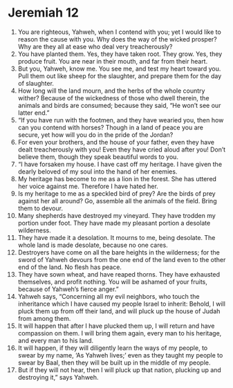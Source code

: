﻿
# Jeremiah 12
1. You are righteous, Yahweh, when I contend with you; yet I would like to reason the cause with you. Why does the way of the wicked prosper? Why are they all at ease who deal very treacherously? 
2. You have planted them. Yes, they have taken root. They grow. Yes, they produce fruit. You are near in their mouth, and far from their heart. 
3. But you, Yahweh, know me. You see me, and test my heart toward you. Pull them out like sheep for the slaughter, and prepare them for the day of slaughter. 
4. How long will the land mourn, and the herbs of the whole country wither? Because of the wickedness of those who dwell therein, the animals and birds are consumed; because they said, “He won’t see our latter end.” 
5. “If you have run with the footmen, and they have wearied you, then how can you contend with horses? Though in a land of peace you are secure, yet how will you do in the pride of the Jordan? 
6. For even your brothers, and the house of your father, even they have dealt treacherously with you! Even they have cried aloud after you! Don’t believe them, though they speak beautiful words to you. 
7. “I have forsaken my house. I have cast off my heritage. I have given the dearly beloved of my soul into the hand of her enemies. 
8. My heritage has become to me as a lion in the forest. She has uttered her voice against me. Therefore I have hated her. 
9. Is my heritage to me as a speckled bird of prey? Are the birds of prey against her all around? Go, assemble all the animals of the field. Bring them to devour. 
10. Many shepherds have destroyed my vineyard. They have trodden my portion under foot. They have made my pleasant portion a desolate wilderness. 
11. They have made it a desolation. It mourns to me, being desolate. The whole land is made desolate, because no one cares. 
12. Destroyers have come on all the bare heights in the wilderness; for the sword of Yahweh devours from the one end of the land even to the other end of the land. No flesh has peace. 
13. They have sown wheat, and have reaped thorns. They have exhausted themselves, and profit nothing. You will be ashamed of your fruits, because of Yahweh’s fierce anger.” 
14. Yahweh says, “Concerning all my evil neighbors, who touch the inheritance which I have caused my people Israel to inherit: Behold, I will pluck them up from off their land, and will pluck up the house of Judah from among them. 
15. It will happen that after I have plucked them up, I will return and have compassion on them. I will bring them again, every man to his heritage, and every man to his land. 
16. It will happen, if they will diligently learn the ways of my people, to swear by my name, ‘As Yahweh lives;’ even as they taught my people to swear by Baal, then they will be built up in the middle of my people. 
17. But if they will not hear, then I will pluck up that nation, plucking up and destroying it,” says Yahweh. 

